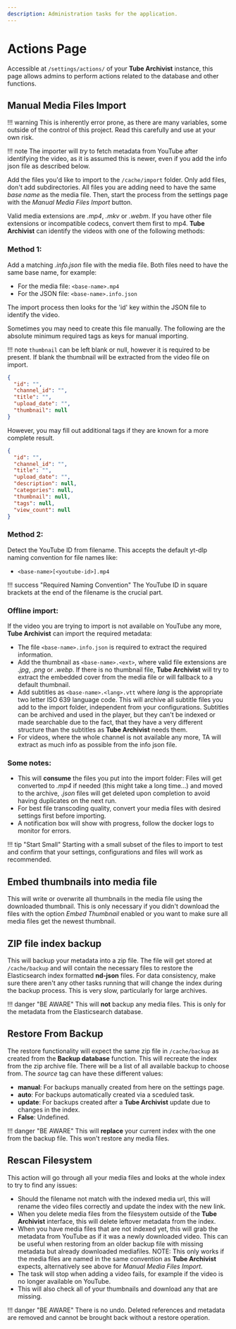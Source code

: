 ```yaml
---
description: Administration tasks for the application.
---
```


# Actions Page
Accessible at `/settings/actions/` of your **Tube Archivist** instance, this page allows admins to perform actions related to the database and other functions.

## Manual Media Files Import
!!! warning
    This is inherently error prone, as there are many variables, some outside of the control of this project. Read this carefully and use at your own risk.

!!! note
    The importer will *try* to fetch metadata from YouTube after identifying the video, as it is assumed this is newer, even if you add the info json file as described below.

Add the files you'd like to import to the `/cache/import` folder. Only add files, don't add subdirectories. All files you are adding need to have the same *base name* as the media file. Then, start the process from the settings page with the *Manual Media Files Import* button.

Valid media extensions are *.mp4*, *.mkv* or *.webm*. If you have other file extensions or incompatible codecs, convert them first to mp4. **Tube Archivist** can identify the videos with one of the following methods:

### Method 1:
Add a matching *.info.json* file with the media file. Both files need to have the same base name, for example:

- For the media file: `<base-name>.mp4`
- For the JSON file: `<base-name>.info.json`

The import process then looks for the 'id' key within the JSON file to identify the video.


Sometimes you may need to create this file manually. The following are the absolute minimum required tags as keys for manual importing.

!!! note
    `thumbnail` can be left blank or null, however it is required to be present. If blank the thumbnail will be extracted from the video file on import.

```json
{
  "id": "",
  "channel_id": "",
  "title": "",
  "upload_date": "",
  "thumbnail": null
}
```

However, you may fill out additional tags if they are known for a more complete result.
```json
{
  "id": "",
  "channel_id": "",
  "title": "",
  "upload_date": "",
  "description": null,
  "categories": null,
  "thumbnail": null,
  "tags": null,
  "view_count": null
}
```

### Method 2:
Detect the YouTube ID from filename. This accepts the default yt-dlp naming convention for file names like:

- `<base-name>[<youtube-id>].mp4`

!!! success "Required Naming Convention"
    The YouTube ID in square brackets at the end of the filename is the crucial part.

### Offline import:
If the video you are trying to import is not available on YouTube any more, **Tube Archivist** can import the required metadata:

- The file `<base-name>.info.json` is required to extract the required information.
- Add the thumbnail as `<base-name>.<ext>`, where valid file extensions are *.jpg*, *.png* or *.webp*. If there is no thumbnail file, **Tube Archivist** will try to extract the embedded cover from the media file or will fallback to a default thumbnail.
- Add subtitles as `<base-name>.<lang>.vtt` where *lang* is the appropriate two letter ISO 639 language code. This will archive all subtitle files you add to the import folder, independent from your configurations. Subtitles can be archived and used in the player, but they can't be indexed or made searchable due to the fact, that they have a very different structure than the subtitles as **Tube Archivist** needs them.
- For videos, where the whole channel is not available any more, TA will extract as much info as possible from the info json file.

### Some notes:

- This will **consume** the files you put into the import folder: Files will get converted to *.mp4* if needed (this might take a long time...) and moved to the archive, *.json* files will get deleted upon completion to avoid having duplicates on the next run.
- For best file transcoding quality, convert your media files with desired settings first before importing.
- A notification box will show with progress, follow the docker logs to monitor for errors.

!!! tip "Start Small"
    Starting with a small subset of the files to import to test and confirm that your settings, configurations and files will work as recommended.

## Embed thumbnails into media file
This will write or overwrite all thumbnails in the media file using the downloaded thumbnail. This is only necessary if you didn't download the files with the option *Embed Thumbnail* enabled or you want to make sure all media files get the newest thumbnail.

## ZIP file index backup
This will backup your metadata into a zip file. The file will get stored at `/cache/backup` and will contain the necessary files to restore the Elasticsearch index formatted **nd-json** files. For data consistency, make sure there aren't any other tasks running that will change the index during the backup process. This is very slow, particularly for large archives.

!!! danger "BE AWARE"
    This will **not** backup any media files. This is only for the metadata from the Elasticsearch database.

## Restore From Backup
The restore functionality will expect the same zip file in `/cache/backup` as created from the **Backup database** function. This will recreate the index from the zip archive file. There will be a list of all available backup to choose from. The *source* tag can have these different values:

- **manual**: For backups manually created from here on the settings page.
- **auto**: For backups automatically created via a sceduled task.
- **update**: For backups created after a **Tube Archivist** update due to changes in the index.
- **False**: Undefined.

!!! danger "BE AWARE"
    This will **replace** your current index with the one from the backup file. This won't restore any media files.

## Rescan Filesystem
This action will go through all your media files and looks at the whole index to try to find any issues:

- Should the filename not match with the indexed media url, this will rename the video files correctly and update the index with the new link.
- When you delete media files from the filesystem outside of the **Tube Archivist** interface, this will delete leftover metadata from the index.
- When you have media files that are not indexed yet, this will grab the metadata from YouTube as if it was a newly downloaded video. This can be useful when restoring from an older backup file with missing metadata but already downloaded mediafiles. NOTE: This only works if the media files are named in the same convention as **Tube Archivist** expects, alternatively see above for *Manual Media Files Import*.
- The task will stop when adding a video fails, for example if the video is no longer available on YouTube.
- This will also check all of your thumbnails and download any that are missing.

!!! danger "BE AWARE"
    There is no undo. Deleted references and metadata are removed and cannot be brought back without a restore operation.
